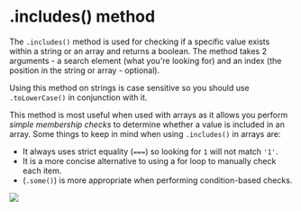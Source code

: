 # .includes() method

The <code>.includes()</code> method is used for checking if a specific value exists within a string or an array and returns a boolean. The method takes 2 arguments - a search element (what you're looking for) and an index (the position in the string or array - optional).

Using this method on strings is case sensitive so you should use <code>.toLowerCase()</code> in conjunction with it.

This method is most useful when used with arrays as it allows you perform <i>simple membership checks</i> to determine whether a value is included in an array. Some things to keep in mind when using <code>.includes()</code> in arrays are:

- It always uses strict equality (<code>===</code>) so looking for <code>1</code> will not match <code>'1'</code>.
- It is a more concise alternative to using a for loop to manually check each item.
- (<code>.some()</code>) is more appropriate when performing condition-based checks.

![](/assets/includes.png)
